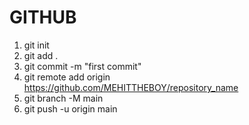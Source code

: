 # GITHUB
1. git init
2. git add .
3. git commit -m "first commit"
4. git remote add origin https://github.com/MEHITTHEBOY/repository_name
5. git branch -M main
6. git push -u origin main
